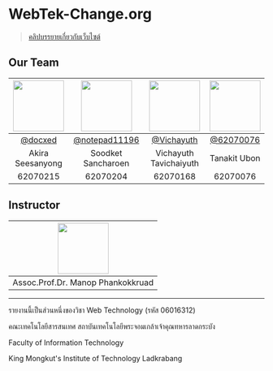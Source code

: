 # WebTek-Change.org

> [คลิปบรรยายเกี่ยวกับเว็บไซต์](https://youtu.be/OovcLg8QKIc "คลิปบรรยายเกี่ยวกับเว็บไซต์")

## Our Team
| <img src="https://raw.githubusercontent.com/docxed/change/main/pdf/img/215.jpg" width="100" height="100"> | <img src="https://raw.githubusercontent.com/docxed/change/main/pdf/img/204.jpg" width="100" height="100"> | <img src="https://raw.githubusercontent.com/docxed/change/main/pdf/img/168.jpg" width="100" height="100"> | <img src="https://raw.githubusercontent.com/docxed/change/main/pdf/img/076.jpg" width="100" height="100"> |
| :------------: | :------------: | :------------: | :------------: |
| [@docxed](https://github.com/docxed "@docxed") | [@notepad11196](https://github.com/notepad11196 "@notepad11196") | [@Vichayuth](https://github.com/Vichayuth "@Vichayuth") | [@62070076](https://github.com/62070076 "@62070076") |
| Akira Seesanyong | Soodket Sancharoen	 | Vichayuth Tavichaiyuth | Tanakit Ubon |
| 62070215 | 62070204 | 62070168 | 62070076 |

## Instructor
| <img src="https://raw.githubusercontent.com/docxed/change/main/pdf/img/mn.jpg" width="100" height="100"> |
| :------------: |
| Assoc.Prof.Dr. Manop Phankokkruad |


------------

รายงานนี้เป็นส่วนหนึ่งของวิชา Web Technology (รหัส 06016312)

คณะเทคโนโลยีสารสนเทศ สถาบันเทคโนโลยีพระจอมเกล้าเจ้าคุณทหารลาดกระบัง

Faculty of Information Technology

King Mongkut's Institute of Technology Ladkrabang